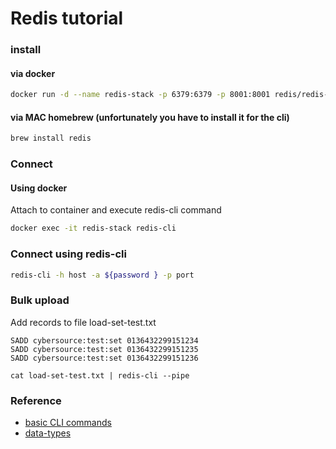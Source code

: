 # Redis tutorial


### install

#### via docker

```bash
docker run -d --name redis-stack -p 6379:6379 -p 8001:8001 redis/redis-stack:latest
```

#### via MAC homebrew (unfortunately you have to install it for the cli)

```bash
brew install redis
```

### Connect 

#### Using docker

Attach to container and execute redis-cli command
```bash
docker exec -it redis-stack redis-cli
```

### Connect using redis-cli

```bash
redis-cli -h host -a ${password } -p port
```

### Bulk upload

Add records to file load-set-test.txt
```shell
SADD cybersource:test:set 0136432299151234
SADD cybersource:test:set 0136432299151235
SADD cybersource:test:set 0136432299151236
```

```shell
cat load-set-test.txt | redis-cli --pipe
```

### Reference

- [basic CLI commands](https://developer.redis.com/howtos/quick-start)
- [data-types](https://redis.io/docs/data-types)
